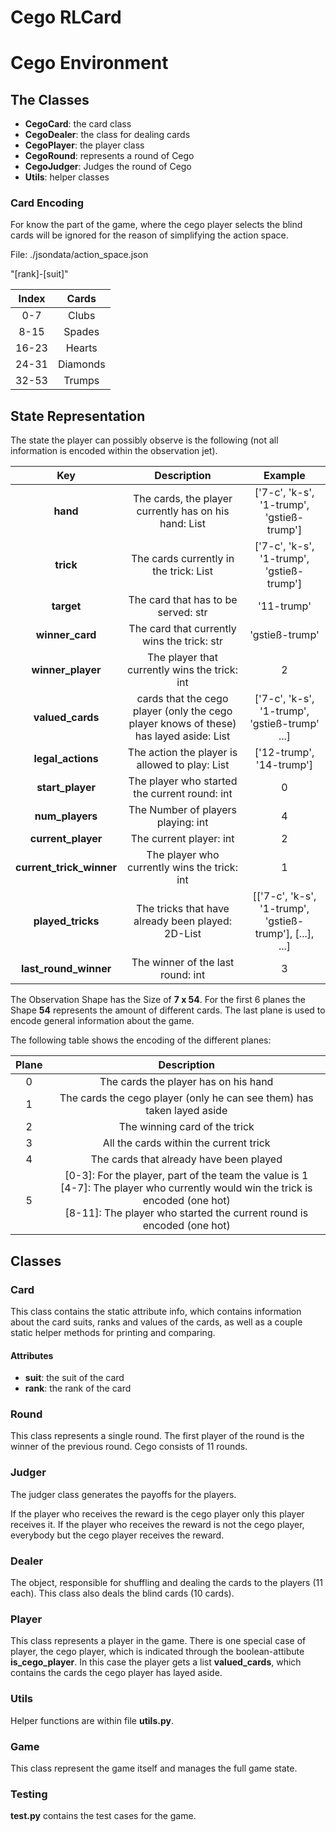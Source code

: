 # Cego RLCard

# Cego Environment

## The Classes

* **CegoCard**: the card class
* **CegoDealer**: the class for dealing cards
* **CegoPlayer**: the player class
* **CegoRound**: represents a round of Cego
* **CegoJudger**: Judges the round of Cego
* **Utils**: helper classes

### Card Encoding

For know the part of the game, where the cego player selects the blind cards will be ignored for the reason of simplifying the action space.

File: ./jsondata/action_space.json

"\[rank\]-\[suit\]"

| Index | Cards |
|:-----:|:-----:|
| 0-7 | Clubs |
| 8-15 | Spades |
| 16-23 | Hearts |
| 24-31 | Diamonds |
| 32-53 | Trumps |

## State Representation

The state the player can possibly observe is the following (not all information is encoded within the observation jet).

| Key | Description | Example |
|:---:|:-----------:|:-------:|
| **hand** | The cards, the player currently has on his hand: List | ['7-c', 'k-s', '1-trump', 'gstieß-trump'] |
| **trick** | The cards currently in the trick: List | ['7-c', 'k-s', '1-trump', 'gstieß-trump']  |
| **target** | The card that has to be served: str | '11-trump' |
| **winner_card** | The card that currently wins the trick: str | 'gstieß-trump' |
| **winner_player** | The player that currently wins the trick: int | 2 |
| **valued_cards** | cards that the cego player (only the cego player knows of these) has layed aside: List | ['7-c', 'k-s', '1-trump', 'gstieß-trump' ...] |
| **legal_actions** | The action the player is allowed to play: List | ['12-trump', '14-trump'] |
| **start_player** | The player who started the current round: int | 0 |
| **num_players** | The Number of players playing: int | 4 |
| **current_player** | The current player: int | 2 |
| **current_trick_winner** | The player who currently wins the trick: int| 1 |
| **played_tricks** | The tricks that have already been played: 2D-List | [['7-c', 'k-s', '1-trump', 'gstieß-trump'], [...], ...] |
| **last_round_winner** | The winner of the last round: int | 3 |

The Observation Shape has the Size of **7 x 54**. For the first 6 planes the Shape **54** represents the amount of different cards. The last plane is used to encode general information about the game. 

The following table shows the encoding of the different planes:

| Plane | Description |
|:-----:|:-----------:|
| 0 | The cards the player has on his hand |
| 1 | The cards the cego player (only he can see them) has taken layed aside |
| 2 | The winning card of the trick |
| 3 | All the cards within the current trick |
| 4 | The cards that already have been played |
| 5 | [0-3]: For the player, part of the team the value is 1 <br> [4-7]: The player who currently would win the trick is encoded (one hot) <br>[8-11]: The player who started the current round is encoded (one hot) |

## Classes

### Card

This class contains the static attribute info, which contains information about the card suits, ranks and values of the cards, as well as a couple static helper methods for printing and comparing.

#### Attributes

* **suit**: the suit of the card
* **rank**: the rank of the card

### Round 

This class represents a single round. The first player of the round is the winner of the previous round. Cego consists of 11 rounds.

### Judger

The judger class generates the payoffs for the players.

If the player who receives the reward is the cego player only this player receives it. If the player who receives the reward is not the cego player, everybody but the cego player receives the reward.

### Dealer

The object, responsible for shuffling and dealing the cards to the players (11 each). This class also deals the blind cards (10 cards).

### Player

This class represents a player in the game. There is one special case of player, the cego player, which is indicated through the boolean-attibute **is_cego_player**. In this case the player gets a list **valued_cards**, which contains the cards the cego player has layed aside.

### Utils

Helper functions are within file **utils.py**.

### Game

This class represent the game itself and manages the full game state.

### Testing

**test.py** contains the test cases for the game.
